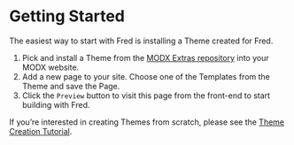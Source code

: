 # Getting Started

The easiest way to start with Fred is installing a Theme created for Fred. 

1. Pick and install a Theme from the [MODX Extras repository](https://modx.com/extras/browse/?search=fred) into your MODX website.
2. Add a new page to your site. Choose one of the Templates from the Theme and save the Page.
3. Click the `Preview` button to visit this page from the front-end to start building with Fred.

If you’re interested in creating Themes from scratch, please see the [Theme Creation Tutorial](develop/themes.md). 